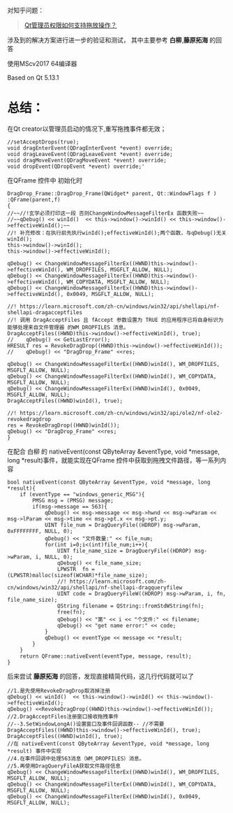 对知乎问题： 
> [Qt管理员权限如何支持拖放操作？](https://www.zhihu.com/question/607474668)

涉及到的解决方案进行进一步的验证和测试，
其中主要参考 **白柳**,**藤原拓海** 的回答

使用MScv2017 64编译器 

Based on Qt 5.13.1

# 总结：
在Qt creator以管理员启动的情况下,重写拖拽事件都无效；
    
    //setAcceptDrops(true);
    void dragEnterEvent(QDragEnterEvent *event) override;
    void dragLeaveEvent(QDragLeaveEvent *event) override;
    void dragMoveEvent(QDragMoveEvent *event) override;
    void dropEvent(QDropEvent *event) override;'
    
在QFrame 控件中 初始化时
    
    DragDrop_Frame::DragDrop_Frame(QWidget* parent, Qt::WindowFlags f )
    :QFrame(parent,f)
    {
    //~~//!玄学必须打印这一段 否则ChangeWindowMessageFilterEx 函数失败~~
    //~~qDebug() << winId()  << this->window()->winId() << this->window()->effectiveWinId();~~
    //! 补充修改：在执行前先执行winId();effectiveWinId();两个函数，与qDebug()无关
    winId();
    this->window()->winId();
    this->window()->effectiveWinId();

    qDebug() << ChangeWindowMessageFilterEx((HWND)this->window()->effectiveWinId(), WM_DROPFILES, MSGFLT_ALLOW, NULL);
    qDebug() << ChangeWindowMessageFilterEx((HWND)this->window()->effectiveWinId(), WM_COPYDATA, MSGFLT_ALLOW, NULL);
    qDebug() << ChangeWindowMessageFilterEx((HWND)this->window()->effectiveWinId(), 0x0049, MSGFLT_ALLOW, NULL);

    //! https://learn.microsoft.com/zh-cn/windows/win32/api/shellapi/nf-shellapi-dragacceptfiles
    //! 调用 DragAcceptFiles 且 fAccept 参数设置为 TRUE 的应用程序已将自身标识为能够处理来自文件管理器 的WM_DROPFILES 消息。
    DragAcceptFiles((HWND)this->window()->effectiveWinId(), true);
    //    qDebug() << GetLastError();
    HRESULT res = RevokeDragDrop((HWND)this->window()->effectiveWinId());
    //    qDebug() << "DragDrop_Frame" <<res;

    qDebug() << ChangeWindowMessageFilterEx((HWND)winId(), WM_DROPFILES, MSGFLT_ALLOW, NULL);
    qDebug() << ChangeWindowMessageFilterEx((HWND)winId(), WM_COPYDATA, MSGFLT_ALLOW, NULL);
    qDebug() << ChangeWindowMessageFilterEx((HWND)winId(), 0x0049, MSGFLT_ALLOW, NULL);
    DragAcceptFiles((HWND)winId(), true);

    //! https://learn.microsoft.com/zh-cn/windows/win32/api/ole2/nf-ole2-revokedragdrop
    res = RevokeDragDrop((HWND)winId());
    qDebug() << "DragDrop_Frame" <<res;
    }

在配合 白柳 的 nativeEvent(const QByteArray &eventType, void *message, long *result)事件，就能实现在QFrame 控件中获取到拖拽文件路径，等一系列内容
    
    bool nativeEvent(const QByteArray &eventType, void *message, long *result){
        if (eventType == "windows_generic_MSG"){
            PMSG msg = (PMSG) message;
            if(msg->message == 563){
                qDebug() << msg->message << msg->hwnd << msg->wParam << msg->lParam << msg->time << msg->pt.x << msg->pt.y;
                UINT file_num = DragQueryFile((HDROP) msg->wParam, 0xFFFFFFFF, NULL, 0);
                qDebug() << "文件数量:" << file_num;
                for(int i=0;i<(int)file_num;i++){
                    UINT file_name_size = DragQueryFile((HDROP) msg->wParam, i, NULL, 0);
                    qDebug() << file_name_size;
                    LPWSTR  fn = (LPWSTR)malloc(sizeof(WCHAR)*file_name_size);
                    //! https://learn.microsoft.com/zh-cn/windows/win32/api/shellapi/nf-shellapi-dragqueryfilew
                    UINT code = DragQueryFileW((HDROP) msg->wParam, i, fn, file_name_size);
                    QString filename = QString::fromStdWString(fn);
                    free(fn);
                    qDebug() << "第" << i << "个文件:" << filename;
                    qDebug() << "get name error:" << code;
                }
                qDebug() << eventType << message << *result;
            }
        }
        return QFrame::nativeEvent(eventType, message, result);
    }


后来尝试 **藤原拓海** 的回答，发现直接精简代码，这几行代码就可以了
    
    //1.是先使用RevokeDragDrop取消掉注册
    qDebug() << winId()  << this->window()->winId() << this->window()->effectiveWinId();
    qDebug() <<RevokeDragDrop((HWND)this->window()->effectiveWinId());
    //2.DragAcceptFiles注册窗口接收拖拽事件
    //--3.SetWindowLongA()设置窗口及事件回调函数-- //不需要
    DragAcceptFiles((HWND)this->window()->effectiveWinId(), true);
    DragAcceptFiles((HWND)winId(), true);
    //在 nativeEvent(const QByteArray &eventType, void *message, long *result) 事件中实现
    //4.在事件回调中处理563消息（WM_DROPFILES）消息。
    //5.再使用DragQueryFileA获取文件路径信息
    qDebug() << ChangeWindowMessageFilterEx((HWND)winId(), WM_DROPFILES, MSGFLT_ALLOW, NULL);
    qDebug() << ChangeWindowMessageFilterEx((HWND)winId(), WM_COPYDATA, MSGFLT_ALLOW, NULL);
    qDebug() << ChangeWindowMessageFilterEx((HWND)winId(), 0x0049, MSGFLT_ALLOW, NULL);
